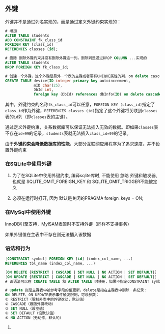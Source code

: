 ## 外键

外键并不是通过列名实现的，而是通过定义外键约束实现的：

```sql
# 增加
ALTER TABLE students
ADD CONSTRAINT fk_class_id
FOREIGN KEY (class_id)
REFERENCES classes (id);

# 删除 删除外键约束并没有删除外键这一列。删除列是通过DROP COLUMN ...实现的
ALTER TABLE students
DROP FOREIGN KEY fk_class_id;

# 创建一个外键，这个外键是另外一个表的主键或者带有UNIQUE属性的列，on delete cascade表示对应删除
CREATE TABLE device(ID integer primary key autoincrement, 
			 mID char(25), 
			 DbId int, 
			 foreign key (DbId) references dbInfo(ID) on delete cascade)
```

其中，外键约束的名称`fk_class_id`可以任意，`FOREIGN KEY (class_id)`指定了`class_id`作为外键，`REFERENCES classes (id)`指定了这个外键将关联到`classes`表的`id`列（即`classes`表的主键）。

通过定义外键约束，关系数据库可以保证无法插入无效的数据。即如果`classes`表不存在`id=99`的记录，`students`表就无法插入`class_id=99`的记录。

由于**外键约束会降低数据库的性能**，大部分互联网应用程序为了追求速度，并不设置外键约束



### 在SQLite中使用外键

1. 为了在SQLite中使用外键约束, 编译sqlite库时, 不能使用 忽略 外键和触发器, 也就是 SQLITE_OMIT_FOREIGN_KEY 和 SQLITE_OMIT_TRIGGER不能被定义

2. 必须在运行时打开, 因为  默认是关闭的PRAGMA foreign_keys = ON;

   

### 在MySql中使用外键

InnoDB引擎支持，MyISAM表暂时不支持外键（同样不支持事务）

如果外键值在主表中不存在则无法插入该数据



### 语法和行为

```sql
[CONSTRAINT symbol] FOREIGN KEY [id] (index_col_name, ...)
REFERENCES tbl_name (index_col_name, ...)

[ON DELETE {RESTRICT | CASCADE | SET NULL | NO ACTION | SET DEFAULT}]
[ON UPDATE {RESTRICT | CASCADE | SET NULL | NO ACTION | SET DEFAULT}]
# 该语法可以在 CREATE TABLE 和 ALTER TABLE 时使用，如果不指定CONSTRAINT symbol，MYSQL会自动生成一个名字。

# update 则是主键表中被参考字段的值更新，delete是指在主键表中删除一条记录：
ON DELETE、ON UPDATE表示事件触发限制，可设参数：
① RESTRICT（限制外表中的外键改动，默认值）
② CASCADE（跟随外键改动）
③ SET NULL（设空值）
④ SET DEFAULT（设默认值）
⑤ NO ACTION（无动作，默认的）
```



1. 